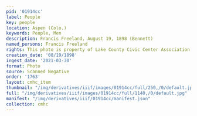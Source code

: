 ```yaml
---
pid: '01914cc'
label: People
key: people
location: Aspen (Colo.)
keywords: People, Men
description: Francis Freeland, August 19, 1898 (Bennett)
named_persons: Francis Freeland
rights: This photo is property of Lake County Civic Center Association.
creation_date: '08/19/1898'
ingest_date: '2021-03-30'
format: Photo
source: Scanned Negative
order: '1763'
layout: cmhc_item
thumbnail: "/img/derivatives/iiif/images/01914cc/full/250,/0/default.jpg"
full: "/img/derivatives/iiif/images/01914cc/full/1140,/0/default.jpg"
manifest: "/img/derivatives/iiif/01914cc/manifest.json"
collection: cmhc
---
```

